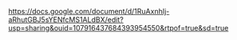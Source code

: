 https://docs.google.com/document/d/1RuAxnhIj-aRhutGBJ5sYENfcMS1ALdBX/edit?usp=sharing&ouid=107916437684393954550&rtpof=true&sd=true
